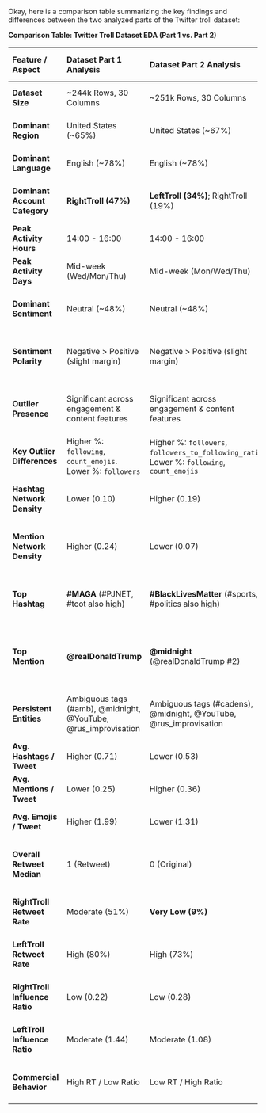 Okay, here is a comparison table summarizing the key findings and differences between the two analyzed parts of the Twitter troll dataset:

**Comparison Table: Twitter Troll Dataset EDA (Part 1 vs. Part 2)**

| Feature / Aspect             | Dataset Part 1 Analysis                                  | Dataset Part 2 Analysis                                       | Key Comparison Takeaway                                      |
| :--------------------------- | :------------------------------------------------------- | :------------------------------------------------------------ | :----------------------------------------------------------- |
| **Dataset Size**             | ~244k Rows, 30 Columns                                   | ~251k Rows, 30 Columns                                        | Comparable size and structure.                               |
| **Dominant Region**          | United States (~65%)                                     | United States (~67%)                                          | Highly consistent US focus.                                  |
| **Dominant Language**        | English (~78%)                                           | English (~78%)                                                | Highly consistent English focus.                             |
| **Dominant Account Category**| **RightTroll (47%)**                                     | **LeftTroll (34%)**; RightTroll (19%)                         | **Fundamental Difference:** Ideological focus shifts.        |
| **Peak Activity Hours**      | 14:00 - 16:00                                            | 14:00 - 16:00                                                 | Consistent peak time (US afternoon).                         |
| **Peak Activity Days**       | Mid-week (Wed/Mon/Thu)                                   | Mid-week (Mon/Wed/Thu)                                        | Consistent mid-week peak.                                    |
| **Dominant Sentiment**       | Neutral (~48%)                                           | Neutral (~48%)                                                | Consistent dominance of neutral sentiment.                   |
| **Sentiment Polarity**       | Negative > Positive (slight margin)                      | Negative > Positive (slight margin)                           | Consistent slight lean towards negative sentiment.           |
| **Outlier Presence**         | Significant across engagement & content features         | Significant across engagement & content features              | Outliers common in both, indicating atypical accounts.       |
| **Key Outlier Differences**  | Higher %: `following`, `count_emojis`. Lower %: `followers` | Higher %: `followers`, `followers_to_following_ratio`. Lower %: `following`, `count_emojis` | Different outlier profiles (Part 2 more follower extremes). |
| **Hashtag Network Density**  | Lower (0.10)                                             | Higher (0.19)                                                 | Part 2 hashtags slightly more interconnected.                |
| **Mention Network Density**  | Higher (0.24)                                            | Lower (0.07)                                                  | Part 1 mentions significantly more interconnected.           |
| **Top Hashtag**              | **#MAGA** (#PJNET, #tcot also high)                      | **#BlackLivesMatter** (#sports, #politics also high)          | **Fundamental Difference:** Reflects account category shift. |
| **Top Mention**              | **@realDonaldTrump**                                     | **@midnight** (@realDonaldTrump #2)                           | **Fundamental Difference:** Reflects focus shift (politics vs hashtag game). |
| **Persistent Entities**      | Ambiguous tags (#amb), @midnight, @YouTube, @rus\_improvisation | Ambiguous tags (#cadens), @midnight, @YouTube, @rus\_improvisation | Certain non-obvious entities appear high in *both* segments. |
| **Avg. Hashtags / Tweet**    | Higher (0.71)                                            | Lower (0.53)                                                  | Subtle difference in average usage.                          |
| **Avg. Mentions / Tweet**    | Lower (0.25)                                             | Higher (0.36)                                                 | Subtle difference in average usage.                          |
| **Avg. Emojis / Tweet**      | Higher (1.99)                                            | Lower (1.31)                                                  | Part 1 average emoji use notably higher.                   |
| **Overall Retweet Median**   | 1 (Retweet)                                              | 0 (Original)                                                  | Reflects difference in dominant group behavior / mix.      |
| **RightTroll Retweet Rate**  | Moderate (51%)                                           | **Very Low (9%)**                                             | **Major Behavioral Difference** for RightTrolls.             |
| **LeftTroll Retweet Rate**   | High (80%)                                               | High (73%)                                                    | Consistently high retweet rate for LeftTrolls.               |
| **RightTroll Influence Ratio**| Low (0.22)                                               | Low (0.28)                                                    | Consistently low ratio (mass-following?).                  |
| **LeftTroll Influence Ratio**| Moderate (1.44)                                          | Moderate (1.08)                                               | Consistently near parity (reciprocal following?).          |
| **Commercial Behavior**      | High RT / Low Ratio                                      | Low RT / High Ratio                                           | Highly inconsistent; category may be ill-defined.            |
